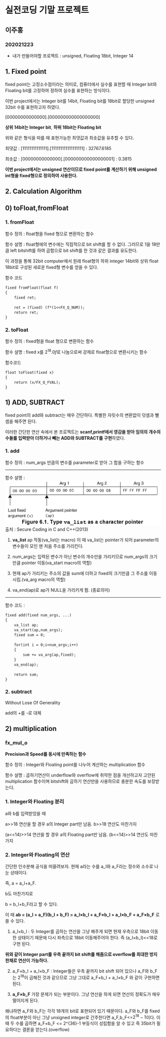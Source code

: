 # 실전코딩 기말 프로젝트
## 이주홍
### 202021223

* 내가 만들어야할 프로젝트 : unsigned, Floating 18bit, Integer 14

## 1. Fixed point
fixed point는 고정소수점이라는 의미로, 컴퓨터에서 실수를 표현할 때 Integer bit와 Floating bit를 고정하여 정하여 실수를 표현하는 방식이다.

이번 project에서는 Integer bit를 14bit, Floating bit를 18bit로 할당한 unsigned 32bit 수를 표현하고자 하였다.

$[00000000000000].[000000000000000000]$

**상위 14bit는 Integer bit**, **하위 18bit는 Floating bit**

위와 같은 형식을 따를 때 표현가능한 최댓값과 최솟값을 유추할 수 있다.

최댓값 : $[11111111111111].[111111111111111111]$ : 32767.6185

최솟값 : $[00000000000000].[000000000000000001]$ : 0.3815

**이번 project에서는 unsigned 연산이므로 fixed point를 계산하기 위해 unsigned int형을 fixed형으로 정의하여 사용한다.**

## 2. Calculation Algorithm
## 0) toFloat,fromFloat

### 1. **fromFloat**

함수 정의 : float형을 fixed 형으로 변환하는 함수

함수 설명 : float형에의 변수에는 직접적으로 bit shift를 할 수 없다. 그러므로 1을 18만큼 left bitshift를 하여 곱함으로 bit shift를 한 것과 같은 결과를 유도한다.

이 과정을 통해 32bit computer에서 원래 float형의 하위 integer 14bit와 상위 float 18bit로 구성된 새로운 fixed형 변수를 얻을 수 있다.

함수 코드

    fixed fromFloat(float f)
    {
        fixed ret;

        ret = (fixed) (f*(1<<FX_Q_NUM));
        return ret;
    }


### 2. **toFloat**

함수 정의 : fixed형을 float 형으로 변환하는 함수

함수 설명 : fixed x를 $2^{18}.0f$로 나눔으로써 강제로 float형으로 변환시키는 함수

함수코드

    float toFloat(fixed x)
    { 
        return (x/FX_Q_FVAL);
    }


## 1) ADD, SUBTRACT
fixed point의 add와 subtract는 매우 간단하다. 특별한 자릿수의 변환없이 덧셈과 뺄셈을 해주면 된다.

이러한 간단한 연산 속에서 본 프로젝트는 **scanf,printf에서 영감을 받아 임의의 개수의 수들를 입력받아 더하거나 빼는 ADD와 SUBTRACT를 구현**하였다.

### 1. **add**
함수 정의 : num_args 만큼의 변수를 parameter로 받아 그 합을 구하는 함수

-----
함수 설명 :
![image.png](./image.png)
출처 : Secure Coding in C and C++(2013)

1. **va_list** ap 작동(va_list는 macro)
이 때 va_list는 pointer가 되어 parameter의 변수들이 모인 맨 처음 주소를 가리킨다.

2. num_args는 입력된 변수가 아닌 변수의 개수만을 가리키므로 num_args의 크기만큼 pointer 이동(va_start macro의 역할)

3. 현재 ap가 가리키는 주소의 값을 sum에 더하고 fixed의 크기만큼 그 주소를 이동시킴.(va_arg macro의 역할)

4. va_end(ap)로 ap가 NULL을 가리키게 함. (종료의미)
-----
함수 코드 : 

    fixed add(fixed num_args, ...)
    {
        va_list ap;
        va_start(ap,num_args);
        fixed sum = 0;

        for(int i = 0;i<num_args;i++)
        {
            sum += va_arg(ap,fixed);
        }
        va_end(ap);

        return sum;
    }

### 2. **subtract**

Without Lose Of Generality

add의 +를 -로 대체

## 2) multiplication

### fx_mul_o
**Precision과 Speed를 동시에 만족하는 함수**

함수 정의 : Integer와 Floating point를 나누어 계산하는 multiplication 함수

함수 설명 : 곱하기연산이 underflow와 overflow에 취약한 점을 개선하고자 고안된 multiplication 함수이며 bitshift와 곱하기 연산만을 사용하므로 충분한 속도를 보장받는다.

### 1. Integer와 Floating 분리
a와 b를 입력받았을 때

a>>18 연산을 할 경우 a의 Integer part만 남음.
b>>18 연산도 마찬가지

(a<<14)>>14 연산을 할 경우 a의 Floating part만 남음.
(b<<14)>>14 연산도 마찬가지

### 2. Integer와 Floating의 연산

간단한 인수분해 공식을 떠올려보자.
현재 a라는 수를 a_I와 a_F라는 정수와 소수로 나눈 상태이다.

즉, a = a_I+a_F.

b도 마찬가지로

b = b_I+b_F라고 할 수 있다.

이 때 **ab = (a_I + a_F)(b_I + b_F) = a_I$\times$b_I + a_F$\times$b_I + a_I$\times$b_F + a_F$\times$b_F** 로 쓸 수 있다.

1. a_I$\times$b_I : 두 Integer를 곱하는 연산을 그냥 해주게 되면 현재 우측으로 18bit 이동한 상태이기 때문에 다시 좌측으로 18bit 이동해주어야 한다. 
즉 (a_I$\times$b_I)<<18로 구현 된다.

**위와 같이 Integer part를 우측 끝까지 bit shift를 해줌으로 overflow를 최대한 방지한채로 연산이 가능하다.**

2. a_F$\times$b_I + a_I$\times$b_F : Integer들은 우측 끝까지 bit shift 되어 있으나 a_F와 b_F는 $2^{18}$이 곱해진 것과 같으므로 그냥 그대로 a_F$\times$b_I + a_I$\times$b_F 와 같이 구현하면 된다.

3. **a_F$\times$b_F**
가장 문제가 되는 부분이다. 그냥 연산을 하게 되면 연산의 정확도가 매우 떨어지게 된다. 

왜냐하면 a_F와 b_F는 각각 18개의 bit로 표현되어 있기 때문이다. a_F와 b_F를 fixed의 float부분이 아닌 그냥 unsigned integer로 간주한다면 a_F,b_F<=$2^{18}-1$이다. 이 때 두 수를 곱하면 a_F$\times$b_F <= 2^{36}-1 부등식이 성립함을 알 수 있고 즉 35bit가 필요하다는 결론을 얻는다.(overflow)



